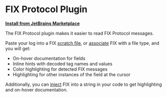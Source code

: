 # FIX Protocol Plugin

**[Install from JetBrains Marketplace](https://plugins.jetbrains.com/plugin/23052-fix-protocol)**

<!-- Plugin description -->
The FIX Protocol plugin makes it easier to read FIX Protocol messages.

Paste your log into a FIX [scratch file], or [associate] FIX with a file type, and you will get: 

- On-hover documentation for fields
- Inline hints with decoded tag names and values
- Color highlighting for detected FIX messages
- Highlighting for other instances of the field at the cursor

Additionally, you can [inject] FIX into a string in your code to get highlighting and on-hover documentation.

[scratch file]: https://www.jetbrains.com/help/idea/scratches.html
[associate]: https://www.jetbrains.com/help/idea/creating-and-registering-file-types.html#configure-associations-between-filename-patterns-and-file-types
[inject]: https://www.jetbrains.com/help/idea/using-language-injections.html
<!-- Plugin description end -->
